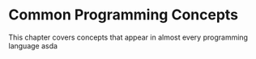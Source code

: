 # Common Programming Concepts

This chapter covers concepts that appear in almost every programming language
asda